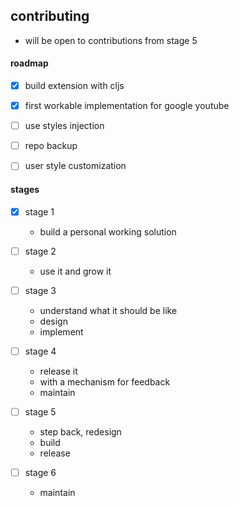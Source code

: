 ## contributing

- will be open to contributions from stage 5

#### roadmap

- [x] build extension with cljs
- [x] first workable implementation for google youtube
- [ ] use styles injection
- [ ] repo backup
- [ ] user style customization


#### stages

- [x] stage 1
  
  - build a personal working solution

- [ ] stage 2

  - use it and grow it

- [ ] stage 3

  - understand what it should be like
  - design
  - implement

- [ ] stage 4

  - release it
  - with a mechanism for feedback
  - maintain

- [ ] stage 5

  - step back, redesign
  - build
  - release

- [ ] stage 6

  - maintain

